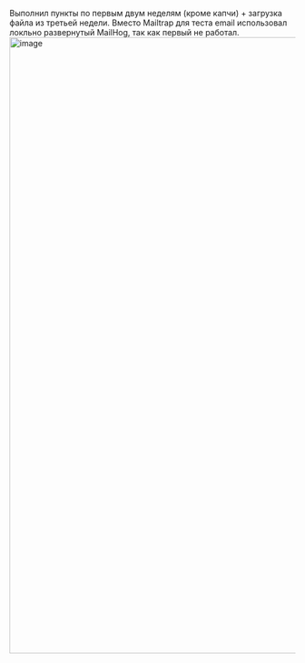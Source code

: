 Выполнил пункты по первым двум неделям (кроме капчи) + загрузка файла из третьей недели. Вместо Mailtrap для теста email использовал локльно развернутый MailHog, так как первый не работал.
<img width="2745" height="1084" alt="image" src="https://github.com/user-attachments/assets/35d7ebbe-4c26-4d30-bd96-3794c1b807c1" />
